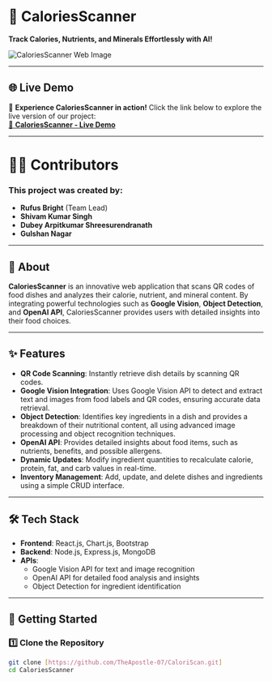# 🍴 CaloriesScanner  

**Track Calories, Nutrients, and Minerals Effortlessly with AI!**  

![CaloriesScanner Web Image](URL_TO_YOUR_IMAGE)  


---

## 🌐 Live Demo  

🎉 **Experience CaloriesScanner in action!** Click the link below to explore the live version of our project:  
[🚀 **CaloriesScanner - Live Demo**](INSERT_YOUR_DEPLOY_LINK_HERE)  

---

# 👩‍💻 Contributors
### This project was created by:
- **Rufus Bright** (Team Lead)
- **Shivam Kumar Singh**
- **Dubey Arpitkumar Shreesurendranath**
- **Gulshan Nagar**

---

## 📖 About  

**CaloriesScanner** is an innovative web application that scans QR codes of food dishes and analyzes their calorie, nutrient, and mineral content. By integrating powerful technologies such as **Google Vision**, **Object Detection**, and **OpenAI API**, CaloriesScanner provides users with detailed insights into their food choices.  

---

## ✨ Features  

- **QR Code Scanning**: Instantly retrieve dish details by scanning QR codes.  
- **Google Vision Integration**: Uses Google Vision API to detect and extract text and images from food labels and QR codes, ensuring accurate data retrieval.  
- **Object Detection**: Identifies key ingredients in a dish and provides a breakdown of their nutritional content, all using advanced image processing and object recognition techniques.  
- **OpenAI API**: Provides detailed insights about food items, such as nutrients, benefits, and possible allergens.  
- **Dynamic Updates**: Modify ingredient quantities to recalculate calorie, protein, fat, and carb values in real-time.  
- **Inventory Management**: Add, update, and delete dishes and ingredients using a simple CRUD interface.  

---

## 🛠️ Tech Stack  

- **Frontend**: React.js, Chart.js, Bootstrap  
- **Backend**: Node.js, Express.js, MongoDB  
- **APIs**:  
  - Google Vision API for text and image recognition  
  - OpenAI API for detailed food analysis and insights  
  - Object Detection for ingredient identification  


---

## 🚀 Getting Started  

### 1️⃣ Clone the Repository  
```bash  
git clone [https://github.com/TheApostle-07/CaloriScan.git]
cd CaloriesScanner
